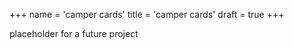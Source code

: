+++
name = 'camper cards'
title = 'camper cards'
draft = true
+++

placeholder for a future project 